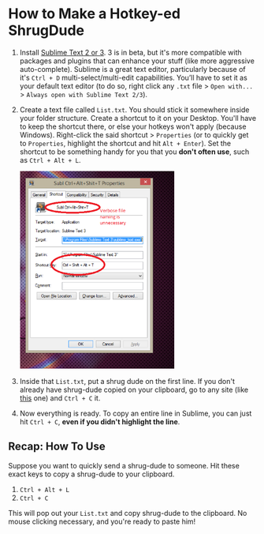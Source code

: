 How to Make a Hotkey-ed ShrugDude
===

1. Install [Sublime Text 2 or 3](http://www.sublimetext.com/). 3 is in beta, but it's more compatible with packages and plugins that can enhance your stuff (like more aggressive auto-complete). Sublime is a great text editor, particularly because of it's `Ctrl + D` multi-select/multi-edit capabilities. You’ll have to set it as your default text editor (to do so, right click any `.txt` file > `Open with...` > `Always open with Sublime Text 2/3`).
2. Create a text file called `List.txt`. You should stick it somewhere inside your folder structure. Create a shortcut to it on your Desktop. You'll have to keep the shortcut there, or else your hotkeys won't apply (because Windows). Right-click the said shortcut > `Properties` (or to quickly get to `Properties`, highlight the shortcut and hit `Alt + Enter`). Set the shortcut to be something handy for you that you **don't often use**, such as `Ctrl + Alt + L`.

	<img src="guide_images/properties_example.png" height="400px">

3. Inside that `List.txt`, put a shrug dude on the first line. If you don't already have shrug-dude copied on your clipboard, go to any site (like [this](http://www.theatlantic.com/technology/archive/2014/05/the-best-way-to-type-__/371351/) one) and `Ctrl + C` it.
4. Now everything is ready. To copy an entire line in Sublime, you can just hit `Ctrl + C`, **even if you didn't highlight the line**. 

## Recap: How To Use
Suppose you want to quickly send a shrug-dude to someone. Hit these exact keys to copy a shrug-dude to your clipboard. 

1. `Ctrl + Alt + L`
2. `Ctrl + C`

This will pop out your `List.txt` and copy shrug-dude to the clipboard. No mouse clicking necessary, and you're ready to paste him!
